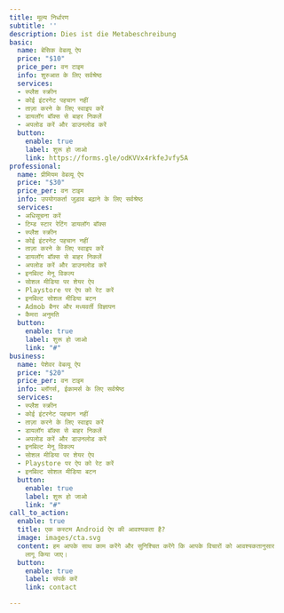 ```yaml
---
title: मूल्य निर्धारण
subtitle: ''
description: Dies ist die Metabeschreibung
basic:
  name: बेसिक वेबव्यू ऐप
  price: "$10"
  price_per: वन टाइम
  info: शुरुआत के लिए सर्वश्रेष्ठ
  services:
  - स्प्लैश स्क्रीन
  - कोई इंटरनेट पहचान नहीं
  - ताज़ा करने के लिए स्वाइप करें
  - डायलॉग बॉक्स से बाहर निकलें
  - अपलोड करें और डाउनलोड करें
  button:
    enable: true
    label: शुरू हो जाओ
    link: https://forms.gle/odKVVx4rkfeJvfy5A
professional:
  name: प्रीमियम वेबव्यू ऐप
  price: "$30"
  price_per: वन टाइम
  info: उपयोगकर्ता जुड़ाव बढ़ाने के लिए सर्वश्रेष्ठ
  services:
  - अधिसूचना करें
  - टिम्ड स्टार रेटिंग डायलॉग बॉक्स
  - स्प्लैश स्क्रीन
  - कोई इंटरनेट पहचान नहीं
  - ताज़ा करने के लिए स्वाइप करें
  - डायलॉग बॉक्स से बाहर निकलें
  - अपलोड करें और डाउनलोड करें
  - इनबिल्ट मेनू विकल्प
  - सोशल मीडिया पर शेयर ऐप
  - Playstore पर ऐप को रेट करें
  - इनबिल्ट सोशल मीडिया बटन
  - Admob बैनर और मध्यवर्ती विज्ञापन
  - कैमरा अनुमति
  button:
    enable: true
    label: शुरू हो जाओ
    link: "#"
business:
  name: पेशेवर वेबव्यू ऐप
  price: "$20"
  price_per: वन टाइम
  info: ब्लॉगर्स, ईकामर्स के लिए सर्वश्रेष्ठ
  services:
  - स्प्लैश स्क्रीन
  - कोई इंटरनेट पहचान नहीं
  - ताज़ा करने के लिए स्वाइप करें
  - डायलॉग बॉक्स से बाहर निकलें
  - अपलोड करें और डाउनलोड करें
  - इनबिल्ट मेनू विकल्प
  - सोशल मीडिया पर शेयर ऐप
  - Playstore पर ऐप को रेट करें
  - इनबिल्ट सोशल मीडिया बटन
  button:
    enable: true
    label: शुरू हो जाओ
    link: "#"
call_to_action:
  enable: true
  title: एक कस्टम Android ऐप की आवश्यकता है?
  image: images/cta.svg
  content: हम आपके साथ काम करेंगे और सुनिश्चित करेंगे कि आपके विचारों को आवश्यकतानुसार
    लागू किया जाए।
  button:
    enable: true
    label: संपर्क करें
    link: contact

---
```

